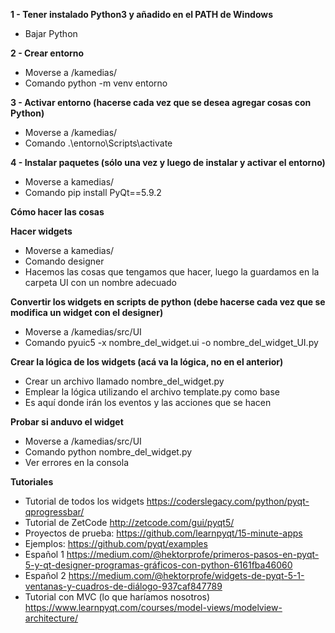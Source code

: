 **1 - Tener instalado Python3 y añadido en el PATH de Windows**
* Bajar Python

**2 - Crear entorno**
* Moverse a /kamedias/
* Comando python -m venv entorno

**3 - Activar entorno (hacerse cada vez que se desea agregar cosas con Python)**
* Moverse a /kamedias/
* Comando .\entorno\Scripts\activate

**4 - Instalar paquetes (sólo una vez y luego de instalar y activar el entorno)**
* Moverse a kamedias/
* Comando pip install PyQt==5.9.2

**Cómo hacer las cosas**

**Hacer widgets**
* Moverse a kamedias/
* Comando designer
* Hacemos las cosas que tengamos que hacer, luego la guardamos en la carpeta UI con un nombre adecuado

**Convertir los widgets en scripts de python (debe hacerse cada vez que se modifica un widget con el designer)**
* Moverse a /kamedias/src/UI
* Comando pyuic5 -x nombre_del_widget.ui -o nombre_del_widget_UI.py

**Crear la lógica de los widgets (acá va la lógica, no en el anterior)**
* Crear un archivo llamado nombre_del_widget.py
* Emplear la lógica utilizando el archivo template.py como base
* Es aquí donde irán los eventos y las acciones que se hacen
<!---
TODO: ampliar esta parte
-->
**Probar si anduvo el widget**
* Moverse a /kamedias/src/UI
* Comando python nombre_del_widget.py
* Ver errores en la consola

**Tutoriales**
* Tutorial de todos los widgets https://coderslegacy.com/python/pyqt-qprogressbar/
* Tutorial de ZetCode http://zetcode.com/gui/pyqt5/
* Proyectos de prueba: https://github.com/learnpyqt/15-minute-apps
* Ejemplos: https://github.com/pyqt/examples
* Español 1 https://medium.com/@hektorprofe/primeros-pasos-en-pyqt-5-y-qt-designer-programas-gráficos-con-python-6161fba46060
* Español 2 https://medium.com/@hektorprofe/widgets-de-pyqt-5-1-ventanas-y-cuadros-de-diálogo-937caf847789
* Tutorial con MVC (lo que haríamos nosotros) https://www.learnpyqt.com/courses/model-views/modelview-architecture/